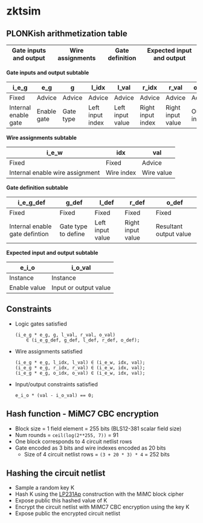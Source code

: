 # zktsim

## PLONKish arithmetization table

| Gate inputs and output | Wire assignments | Gate definition | Expected input and output |
| ---------------------- | ---------------- | --------------- | ------------------------- |

**Gate inputs and output subtable**

| i_e_g                | e_g         | g         | l_idx            | l_val            | r_idx             | r_val             | o_idx        | o_val        |
| -------------------- | ----------- | --------- | ---------------- | ---------------- | ----------------- | ----------------- | ------------ | ------------ |
| Fixed                | Advice      | Advice    | Advice           | Advice           | Advice            | Advice            | Advice       | Advice       |
| Internal enable gate | Enable gate | Gate type | Left input index | Left input value | Right input index | Right input value | Output index | Output value |

**Wire assignments subtable**

| i_e_w                           | idx        | val        |
| ------------------------------- | ---------- | ---------- |
| Fixed                           | Fixed      | Advice     |
| Internal enable wire assignment | Wire index | Wire value |

**Gate definition subtable**

| i_e_g_def                      | g_def               | l_def            | r_def             | o_def                  |
| ------------------------------ | ------------------- | ---------------- | ----------------- | ---------------------- |
| Fixed                          | Fixed               | Fixed            | Fixed             | Fixed                  |
| Internal enable gate defintion | Gate type to define | Left input value | Right input value | Resultant output value |

**Expected input and output subtable**

| e_i_o        | i_o_val               |
| ------------ | --------------------- |
| Instance     | Instance              |
| Enable value | Input or output value |

## Constraints

* Logic gates satisfied
  
  ```
  (i_e_g * e_g, g, l_val, r_val, o_val) 
      ∈ (i_e_g_def, g_def, l_def, r_def, o_def);
  ```

* Wire assignments satisfied
  
  ```
  (i_e_g * e_g, l_idx, l_val) ∈ (i_e_w, idx, val);
  (i_e_g * e_g, r_idx, r_val) ∈ (i_e_w, idx, val);
  (i_e_g * e_g, o_idx, o_val) ∈ (i_e_w, idx, val);
  ```

* Input/output constraints satisfied
  
  ```
  e_i_o * (val - i_o_val) == 0;
  ```

## Hash function - MiMC7 CBC encryption

* Block size = 1 field element = 255 bits (BLS12-381 scalar field size)
* Num rounds = `ceil(log(2**255, 7))` = 91
* One block corresponds to 4 circuit netlist rows
* Gate encoded as 3 bits and wire indexes encoded as 20 bits
  * Size of 4 circuit netlist rows = `(3 + 20 * 3) * 4` = 252 bits


## Hashing the circuit netlist

* Sample a random key K
* Hash K using the [LP231Ap](https://github.com/zcash/zcash/issues/2233#issuecomment-291840857) construction with the MiMC block cipher
* Expose public this hashed value of K 
* Encrypt the circuit netlist with MiMC7 CBC encryption using the key K
* Expose public the encrypted circuit netlist
